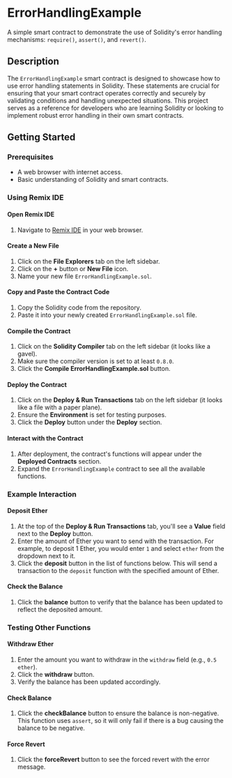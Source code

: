 # ErrorHandlingExample

A simple smart contract to demonstrate the use of Solidity's error handling mechanisms: `require()`, `assert()`, and `revert()`.

## Description

The `ErrorHandlingExample` smart contract is designed to showcase how to use error handling statements in Solidity. These statements are crucial for ensuring that your smart contract operates correctly and securely by validating conditions and handling unexpected situations. This project serves as a reference for developers who are learning Solidity or looking to implement robust error handling in their own smart contracts.

## Getting Started

### Prerequisites

- A web browser with internet access.
- Basic understanding of Solidity and smart contracts.

### Using Remix IDE

#### Open Remix IDE

1. Navigate to [Remix IDE](https://remix.ethereum.org/) in your web browser.

#### Create a New File

1. Click on the **File Explorers** tab on the left sidebar.
2. Click on the **+** button or **New File** icon.
3. Name your new file `ErrorHandlingExample.sol`.

#### Copy and Paste the Contract Code

1. Copy the Solidity code from the repository.
2. Paste it into your newly created `ErrorHandlingExample.sol` file.

#### Compile the Contract

1. Click on the **Solidity Compiler** tab on the left sidebar (it looks like a gavel).
2. Make sure the compiler version is set to at least `0.8.0`.
3. Click the **Compile ErrorHandlingExample.sol** button.

#### Deploy the Contract

1. Click on the **Deploy & Run Transactions** tab on the left sidebar (it looks like a file with a paper plane).
2. Ensure the **Environment** is set for testing purposes.
3. Click the **Deploy** button under the **Deploy** section.

#### Interact with the Contract

1. After deployment, the contract's functions will appear under the **Deployed Contracts** section.
2. Expand the `ErrorHandlingExample` contract to see all the available functions.

### Example Interaction

#### Deposit Ether

1. At the top of the **Deploy & Run Transactions** tab, you'll see a **Value** field next to the **Deploy** button.
2. Enter the amount of Ether you want to send with the transaction. For example, to deposit 1 Ether, you would enter `1` and select `ether` from the dropdown next to it.
3. Click the **deposit** button in the list of functions below. This will send a transaction to the `deposit` function with the specified amount of Ether.

#### Check the Balance

1. Click the **balance** button to verify that the balance has been updated to reflect the deposited amount.

### Testing Other Functions

#### Withdraw Ether

1. Enter the amount you want to withdraw in the `withdraw` field (e.g., `0.5 ether`).
2. Click the **withdraw** button.
3. Verify the balance has been updated accordingly.

#### Check Balance

1. Click the **checkBalance** button to ensure the balance is non-negative. This function uses `assert`, so it will only fail if there is a bug causing the balance to be negative.

#### Force Revert

1. Click the **forceRevert** button to see the forced revert with the error message.






